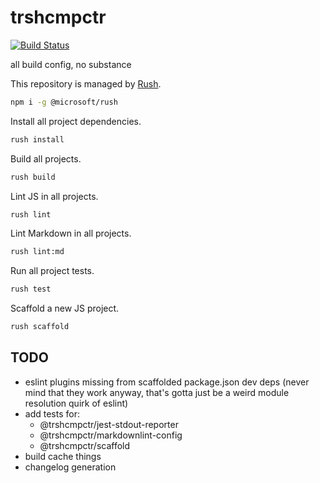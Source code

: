# trshcmpctr

[![Build Status](https://cloud.drone.io/api/badges/shanedg/trshcmpctr/status.svg)](https://cloud.drone.io/shanedg/trshcmpctr)

all build config, no substance

This repository is managed by [Rush](https://rushjs.io/pages/developer/new_developer/).

```sh
npm i -g @microsoft/rush
```

Install all project dependencies.

```sh
rush install
```

Build all projects.

```sh
rush build
```

Lint JS in all projects.

```sh
rush lint
```

Lint Markdown in all projects.

```sh
rush lint:md
```

Run all project tests.

```sh
rush test
```

Scaffold a new JS project.

```sh
rush scaffold
```

## TODO

* eslint plugins missing from scaffolded package.json dev deps
(never mind that they work anyway,
that's gotta just be a weird module resolution quirk of eslint)
* add tests for:
  * @trshcmpctr/jest-stdout-reporter
  * @trshcmpctr/markdownlint-config
  * @trshcmpctr/scaffold
* build cache things
* changelog generation

